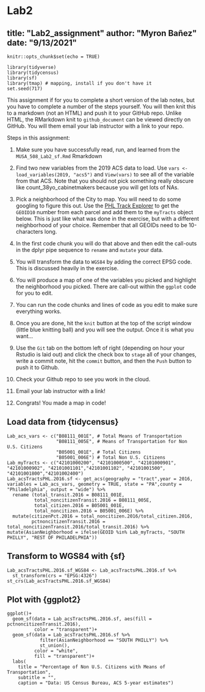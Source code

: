 # Lab2
title: "Lab2_assignment"
author: "Myron Bañez"
date: "9/13/2021"
---

```{r setup, include=FALSE}
knitr::opts_chunk$set(echo = TRUE)
```

```{r setup_package, warning = FALSE, message = FALSE}
library(tidyverse)
library(tidycensus)
library(sf)
library(tmap) # mapping, install if you don't have it
set.seed(717)
```

This assignment if for you to complete a short version of the lab notes, but you have to complete a number of the steps yourself.
You will then knit this to a markdown (not an HTML) and push it to your GitHub repo.
Unlike HTML, the RMarkdown knit to `github_document` can be viewed directly on GitHub.
You will them email your lab instructor with a link to your repo.

Steps in this assignment:

1.  Make sure you have successfully read, run, and learned from the `MUSA_508_Lab2_sf.Rmd` Rmarkdown

2.  Find two new variables from the 2019 ACS data to load.
    Use `vars <- load_variables(2019, "acs5")` and `View(vars)` to see all of the variable from that ACS.
    Note that you should not pick something really obscure like count_38yo_cabinetmakers because you will get lots of NAs.

3.  Pick a neighborhood of the City to map.
    You will need to do some googling to figure this out.
    Use the [PHL Track Explorer](https://data-phl.opendata.arcgis.com/datasets/census-tracts-2010/explore?location=40.002759%2C-75.119097%2C11.91) to get the `GEOID10` number from each parcel and add them to the `myTracts` object below.
    This is just like what was done in the exercise, but with a different neighborhood of your choice.
    Remember that all GEOIDs need to be 10-characters long.

4.  In the first code chunk you will do that above and then edit the call-outs in the dplyr pipe sequence to `rename` and `mutate` your data.

5.  You will transform the data to `WGS84` by adding the correct EPSG code.
    This is discussed heavily in the exercise.

6.  You will produce a map of one of the variables you picked and highlight the neighborhood you picked.
    There are call-out within the `ggplot` code for you to edit.

7.  You can run the code chunks and lines of code as you edit to make sure everything works.

8.  Once you are done, hit the `knit` button at the top of the script window (little blue knitting ball) and you will see the output.
    Once it is what you want...

9.  Use the `Git` tab on the bottom left of right (depending on hour your Rstudio is laid out) and click the check box to `stage` all of your changes, write a commit note, hit the `commit` button, and then the `Push` button to push it to Github.

10. Check your Github repo to see you work in the cloud.

11. Email your lab instructor with a link!

12. Congrats!
    You made a map in code!

## Load data from {tidycensus}

```{r acs_vars, cache = TRUE, message = FALSE, warning = FALSE, results=FALSE}
Lab_acs_vars <- c("B08111_001E", # Total Means of Transportation
                  "B08111_005E", # Means of Transportation for Non U.S. Citizens
                  "B05001_001E", # Total Citizens
                  "B05001_006E") # Total Non U.S. Citizens 
Lab_myTracts <- c("42101000200", "42101000500", "42101000901", "42101000902", "42101001101","42101001102", "42101001500", "42101001800","42101002400")
Lab_acsTractsPHL.2016.sf <- get_acs(geography = "tract",year = 2016, variables = Lab_acs_vars, geometry = TRUE, state = "PA",county = "Philadelphia", output = "wide") %>% 
  rename (total_transit.2016 = B08111_001E,
          total_noncitizenTransit.2016 = B08111_005E,
          total_citizen.2016 = B05001_001E,
          total_noncitizen.2016 = B05001_006E) %>%
  mutate(citizenPct.2016 = total_noncitizen.2016/total_citizen.2016,
         pctnoncitizenTransit.2016 = total_noncitizenTransit.2016/total_transit.2016) %>%
mutate(AsianNeighborhood = ifelse(GEOID %in% Lab_myTracts, "SOUTH PHILLY", "REST OF PHILADELPHIA"))
```

## Transform to WGS84 with {sf}

```{r}
Lab_acsTractsPHL.2016.sf_WGS84 <- Lab_acsTractsPHL.2016.sf %>% 
  st_transform(crs = "EPSG:4326")
st_crs(Lab_acsTractsPHL.2016.sf_WGS84)
```

## Plot with {ggplot2}

```{r ggplot_geom_sf, warning = FALSE, echo = FALSE}
ggplot()+
  geom_sf(data = Lab_acsTractsPHL.2016.sf, aes(fill = pctnoncitizenTransit.2016),
          color = "transparent")+
  geom_sf(data = Lab_acsTractsPHL.2016.sf %>%
            filter(AsianNeighborhood == "SOUTH PHILLY") %>%
            st_union(),
          color = "white",
          fill = "transparent")+
  labs(
    title = "Percentage of Non U.S. Citizens with Means of Transportation",
    subtitle = "",
    caption = "Data: US Census Bureau, ACS 5-year estimates")
